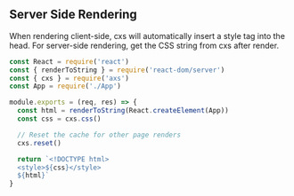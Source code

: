 
## Server Side Rendering

When rendering client-side, cxs will automatically insert a style tag into the head.
For server-side rendering, get the CSS string from cxs after render.

```js
const React = require('react')
const { renderToString } = require('react-dom/server')
const { cxs } = require('axs')
const App = require('./App')

module.exports = (req, res) => {
  const html = renderToString(React.createElement(App))
  const css = cxs.css()

  // Reset the cache for other page renders
  cxs.reset()

  return `<!DOCTYPE html>
  <style>${css}</style>
  ${html}`
}
```

